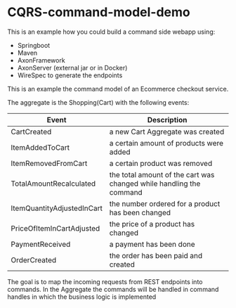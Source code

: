 # CQRS-command-model-demo

This is an example how you could build a command side webapp using:

  - Springboot
  - Maven
  - AxonFramework
  - AxonServer (external jar or in Docker)
  - WireSpec to generate the endpoints


This is an example the command model of an Ecommerce checkout service.

The aggregate is the Shopping(Cart) with the following events:


| Event                      | Description                                                         |
|----------------------------|---------------------------------------------------------------------|
| CartCreated                | a new Cart Aggregate was created                                    |
| ItemAddedToCart            | a certain amount of products were added                             |
| ItemRemovedFromCart        | a certain product was removed                                       |
| TotalAmountRecalculated    | the total amount of the cart was changed while handling the command |
| ItemQuantityAdjustedInCart | the number ordered for a product has been changed                   |
| PriceOfItemInCartAdjusted  | the price of a product has changed                                  |
| PaymentReceived            | a payment has been done                                             |
| OrderCreated               | the order has been paid and created                                 |

The goal is to map the incoming requests from REST endpoints into commands. In the Aggregate the commands will be handled in command handles in which the business logic is implemented